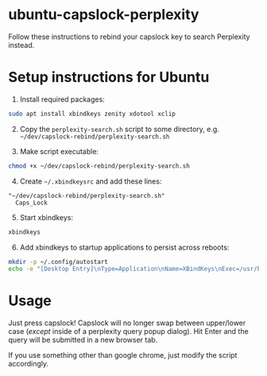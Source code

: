 # ubuntu-capslock-perplexity
Follow these instructions to rebind your capslock key to search Perplexity instead.

# Setup instructions for Ubuntu

1. Install required packages:
```bash
sudo apt install xbindkeys zenity xdotool xclip
```

2. Copy the `perplexity-search.sh` script to some directory, e.g. `~/dev/capslock-rebind/perplexity-search.sh`

3. Make script executable:
```bash
chmod +x ~/dev/capslock-rebind/perplexity-search.sh
```

4. Create `~/.xbindkeysrc` and add these lines:
```
"~/dev/capslock-rebind/perplexity-search.sh"
  Caps_Lock
```

5. Start xbindkeys:
```bash
xbindkeys
```

6. Add xbindkeys to startup applications to persist across reboots:
```bash
mkdir -p ~/.config/autostart
echo -e "[Desktop Entry]\nType=Application\nName=XBindKeys\nExec=/usr/bin/xbindkeys\nComment=Key bindings for custom shortcuts" > ~/.config/autostart/xbindkeys.desktop
```

# Usage
Just press capslock! Capslock will no longer swap between upper/lower case (_except_ inside of a perplexity query popup dialog). Hit Enter and the query will be submitted in a new browser tab.

If you use something other than google chrome, just modify the script accordingly.